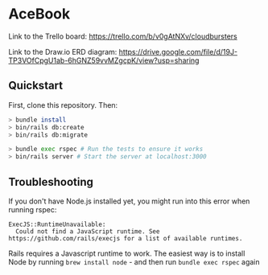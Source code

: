 # AceBook

Link to the Trello board:
https://trello.com/b/v0gAtNXv/cloudbursters

Link to the Draw.io ERD diagram:
https://drive.google.com/file/d/19J-TP3VOfCpgU1ab-6hGNZ59vvMZgcpK/view?usp=sharing

## Quickstart

First, clone this repository. Then:

```bash
> bundle install
> bin/rails db:create
> bin/rails db:migrate

> bundle exec rspec # Run the tests to ensure it works
> bin/rails server # Start the server at localhost:3000
```

## Troubleshooting

If you don't have Node.js installed yet, you might run into this error when running rspec:

```
ExecJS::RuntimeUnavailable:
  Could not find a JavaScript runtime. See https://github.com/rails/execjs for a list of available runtimes.
```

Rails requires a Javascript runtime to work. The easiest way is to install Node by running `brew install node` - and then run `bundle exec rspec` again
